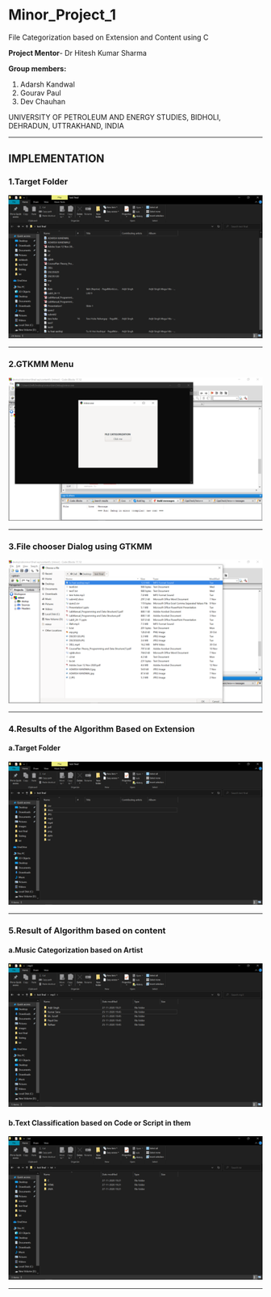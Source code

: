 # Minor_Project_1

<p>File Categorization based on Extension and Content using C</p>

<b>Project Mentor</b>- Dr Hitesh Kumar Sharma

<b>Group members:</b>
1. Adarsh Kandwal
2. Gourav Paul
3. Dev Chauhan

UNIVERSITY OF PETROLEUM AND ENERGY STUDIES,
BIDHOLI, DEHRADUN, UTTRAKHAND, INDIA
<hr>
<h2>IMPLEMENTATION</h2>

<h3>1.Target Folder</h3>
<img src="images/before.png">
<hr>
<h3>2.GTKMM Menu</h3>
<img src="images/gtkmenu.png">
<hr>
<h3>3.File chooser Dialog using GTKMM</h3>
<img src="images/gtkchooser.png">
<hr>
<h3>4.Results of the Algorithm Based on Extension</h3>
<h4> a.Target Folder</h4>
<img src="images/final1.png">
<hr>
<h3>5.Result of Algorithm based on content</h3>
<h4>a.Music Categorization based on Artist</h4>
<img src="images/contentmusic.png">
<h4>b.Text Classification based on Code or Script in them</h4>
<img src="images/contentfile.png">
<hr>
